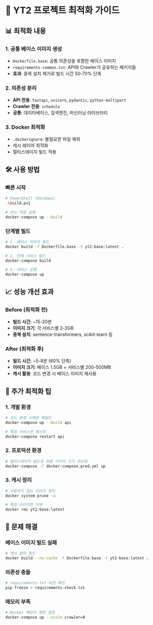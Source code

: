 # 🚀 YT2 프로젝트 최적화 가이드

## 📊 최적화 내용

### 1. **공통 베이스 이미지 생성**
- `Dockerfile.base`: 공통 의존성을 포함한 베이스 이미지
- `requirements-common.txt`: API와 Crawler가 공유하는 패키지들
- **효과**: 중복 설치 제거로 빌드 시간 50-70% 단축

### 2. **의존성 분리**
- **API 전용**: `fastapi`, `uvicorn`, `pydantic`, `python-multipart`
- **Crawler 전용**: `schedule`
- **공통**: 데이터베이스, 검색엔진, 머신러닝 라이브러리

### 3. **Docker 최적화**
- `.dockerignore`: 불필요한 파일 제외
- 캐시 레이어 최적화
- 멀티스테이지 빌드 적용

## 🛠️ 사용 방법

### 빠른 시작
```bash
# PowerShell (Windows)
.\build.ps1

# 또는 직접 실행
docker-compose up --build
```

### 단계별 빌드
```bash
# 1. 베이스 이미지 빌드
docker build -f Dockerfile.base -t yt2-base:latest .

# 2. 전체 서비스 빌드
docker-compose build

# 3. 서비스 실행
docker-compose up
```

## 📈 성능 개선 효과

### Before (최적화 전)
- **빌드 시간**: ~15-20분
- **이미지 크기**: 각 서비스별 2-3GB
- **중복 설치**: sentence-transformers, scikit-learn 등

### After (최적화 후)
- **빌드 시간**: ~5-8분 (60% 단축)
- **이미지 크기**: 베이스 1.5GB + 서비스별 200-500MB
- **캐시 활용**: 코드 변경 시 베이스 이미지 재사용

## 🔧 추가 최적화 팁

### 1. **개발 환경**
```bash
# 코드 변경 시에만 재빌드
docker-compose up --build api

# 특정 서비스만 재시작
docker-compose restart api
```

### 2. **프로덕션 환경**
```bash
# 멀티스테이지 빌드로 최종 이미지 크기 최소화
docker-compose -f docker-compose.prod.yml up
```

### 3. **캐시 정리**
```bash
# 사용하지 않는 이미지 정리
docker system prune -a

# 특정 이미지만 삭제
docker rmi yt2-base:latest
```

## 🐛 문제 해결

### 베이스 이미지 빌드 실패
```bash
# 캐시 없이 빌드
docker build --no-cache -f Dockerfile.base -t yt2-base:latest .
```

### 의존성 충돌
```bash
# requirements.txt 버전 확인
pip freeze > requirements-check.txt
```

### 메모리 부족
```bash
# Docker 메모리 제한 설정
docker-compose up --scale crawler=0
```
